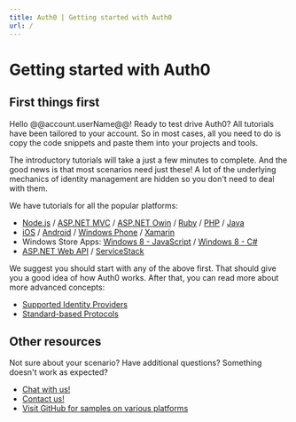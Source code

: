 ```yaml
---
title: Auth0 | Getting started with Auth0
url: /
---
```

# Getting started with Auth0

## First things first

Hello @@account.userName@@! Ready to test drive Auth0? All tutorials have been tailored to your account. So in most cases, all you need to do is copy the code snippets and paste them into your projects and tools.

The introductory tutorials will take a just a few minutes to complete. And the good news is that most scenarios need just these! A lot of the underlying mechanics of identity management are hidden so you don't need to deal with them.

We have tutorials for all the popular platforms:

- [Node.js](nodejs-tutorial) / [ASP.NET MVC](aspnet-tutorial) / [ASP.NET Owin](aspnet-owin-tutorial) / [Ruby](rails-tutorial) / [PHP](php-tutorial) / [Java](java-tutorial)
- [iOS](ios-tutorial) / [Android](android-tutorial) / [Windows Phone](windowsphone-tutorial) / [Xamarin](xamarin-tutorial)
- Windows Store Apps: [Windows 8 - JavaScript](win8-tutorial) / [Windows 8 - C#](win8-cs-tutorial)
- [ASP.NET Web API](aspnetwebapi-tutorial) / [ServiceStack](servicestack-tutorial)

We suggest you should start with any of the above first. That should give you a good idea of how Auth0 works. After that, you can read more about more advanced concepts:

- [Supported Identity Providers](identityproviders)
- [Standard-based Protocols](protocols)

## Other resources

Not sure about your scenario? Have additional questions? Something doesn't work as expected?

- [Chat with us!](http://chat.auth0.com)
- [Contact us!](mailto:support@auth0.com)
- [Visit GitHub for samples on various platforms](https://github.com/auth0)
